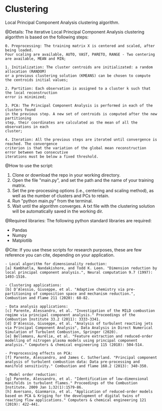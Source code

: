 # Clustering
Local Principal Component Analysis clustering algorithm.

@Details:
The iterative Local Principal Component Analysis clustering algorithm is based on the following steps:

    0. Preprocessing: The training matrix X is centered and scaled, after being loaded. 
    Four scaling are available, AUTO, VAST, PARETO, RANGE - Two centering are available, MEAN and MIN;
    
    1. Initialization: The cluster centroids are initializated: a random allocation (RANDOM)
    or a previous clustering solution (KMEANS) can be chosen to compute the centroids initial values; 
    
    2. Partition: Each observation is assigned to a cluster k such that the local reconstruction
    error is minimized;
    
    3. PCA: The Principal Component Analysis is performed in each of the clusters found
    in the previous step. A new set of centroids is computed after the new partitioning
    step, their coordinates are calculated as the mean of all the observations in each
    cluster;
    
    4. Iteration: All the previous steps are iterated until convergence is reached. The convergence
    criterion is that the variation of the global mean reconstruction error between two consecutive
    iterations must be below a fixed threshold.
    
@How to use the script:
1) Clone or download the repo in your working directory.
2) Open the file "main.py", and set the path and the name of your training matrix.
3) Set the pre-processing options (i.e., centering and scaling method), as well as the number of clusters and PCs to retain.
4) Run "python main.py" from the terminal.
5) Wait until the algorithm converges. A txt file with the clustering solution will be automatically saved in the working dir.

@Required libraries:
The following python standard libraries are required:
- Pandas
- Numpy
- Matplotlib

@Cite:
If you use these scripts for research purposes, these are few reference you can cite, depending on your application.

    - Local algorithm for dimensionality reduction:
    [a] Kambhatla, Nandakishore, and Todd K. Leen. "Dimension reduction by local principal component analysis.", Neural computation 9.7 (1997): 1493-1516.
    
    - Clustering applications:
    [b] D’Alessio, Giuseppe, et al. "Adaptive chemistry via pre-partitioning of composition space and mechanism reduction.", Combustion and Flame 211 (2020): 68-82.
    
    - Data analysis applications:
    [c] Parente, Alessandro, et al. "Investigation of the MILD combustion regime via principal component analysis." Proceedings of the Combustion Institute 33.2 (2011): 3333-3341.
    [d] D'Alessio, Giuseppe, et al. "Analysis of turbulent reacting jets via Principal Component Analysis", Data Analysis in Direct Numerical Simulation of Turbulent Combustion, Springer (2020).
    [e] Bellemans, Aurélie, et al. "Feature extraction and reduced-order modelling of nitrogen plasma models using principal component analysis." Computers & chemical engineering 115 (2018): 504-514.
    
    - Preprocessing effects on PCA:
    [f] Parente, Alessandro, and James C. Sutherland. "Principal component analysis of turbulent combustion data: Data pre-processing and manifold sensitivity." Combustion and flame 160.2 (2013): 340-350.
    
    - Model order reduction:
    [g] Parente, Alessandro, et al. "Identification of low-dimensional manifolds in turbulent flames." Proceedings of the Combustion Institute. 2009 Jan 1;32(1):1579-86.
    [h] Aversano, Gianmarco, et al. "Application of reduced-order models based on PCA & Kriging for the development of digital twins of reacting flow applications." Computers & chemical engineering 121 (2019): 422-441.
